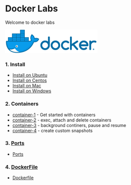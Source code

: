 <link rel='stylesheet' href='assets/css/main.css'/>

# Docker Labs

Welcome to docker labs

![](assets/images/docker-logo-4-horizontal.png)

### 1. Install

* [Install on Ubuntu](./01-install/install-ubuntu.md)
* [Install on Centos](./01-install/install-centos.md)
* [Install on Mac](./01-install/install-mac.md)
* [Install on Windows](./01-install/install-windows.md)

### 2. Containers

* [container-1](./02-containers/container-1.md) - Get started with containers
* [container-2](./02-containers/container-2.md) - exec, attach and delete containers
* [container-3](./02-containers/container-3.md) - background continers, pause and resume
* [container-4](./02-containers/container-4-custom.md) - create custom snapshots

### 3. [Ports](./03-ports/)
   * [Ports](./03-ports/3.1-ports.md)

### 4. [DockerFile](./04-dockerfile/)
   * [Dockerfile](./04-dockerfile/4.1-ports.md)
